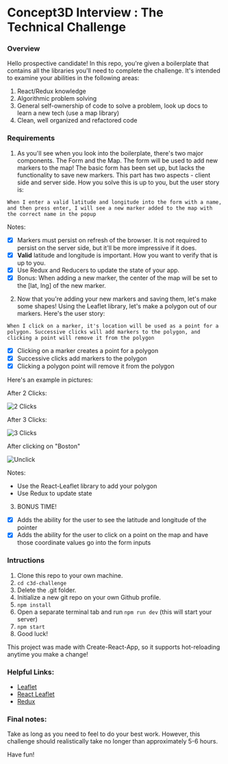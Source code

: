 # Concept3D Interview : The Technical Challenge

### Overview

Hello prospective candidate! In this repo, you're given a boilerplate that contains all the libraries you'll need to complete the challenge. It's intended to examine your abilities in the following areas:

1. React/Redux knowledge
2. Algorithmic problem solving
3. General self-ownership of code to solve a problem, look up docs to learn a new tech (use a map library)
4. Clean, well organized and refactored code

### Requirements

1. As you'll see when you look into the boilerplate, there's two major components. The Form and the Map. The form will be used to add new markers to the map! The basic form has been set up, but lacks the functionality to save new markers. This part has two aspects - client side and server side. How you solve this is up to you, but the user story is:

  ```When I enter a valid latitude and longitude into the form with a name, and then press enter, I will see a new marker added to the map with the correct name in the popup```

  Notes:

  - [x] Markers must persist on refresh of the browser. It is not required to persist on the server side, but it'll be more impressive if it does.
  - [x] **Valid** latitude and longitude is important. How you want to verify that is up to you.
  - [x] Use Redux and Reducers to update the state of your app.
  - [x] Bonus: When adding a new marker, the center of the map will be set to the [lat, lng] of the new marker.

2. Now that you're adding your new markers and saving them, let's make some shapes! Using the Leaflet library, let's make a polygon out of our markers. Here's the user story:

  ```When I click on a marker, it's location will be used as a point for a polygon. Successive clicks will add markers to the polygon, and clicking a point will remove it from the polygon```
  
  - [x] Clicking on a marker creates a point for a polygon
  - [x] Successive clicks add markers to the polygon
  - [x] Clicking a polygon point will remove it from the polygon

  Here's an example in pictures:

  After 2 Clicks:

  ![2 Clicks](./click2.png)

  After 3 Clicks:

  ![3 Clicks](./click3.png)

  After clicking on "Boston"

  ![Unclick](./unclick.png)

  Notes:

  - Use the React-Leaflet library to add your polygon
  - Use Redux to update state


3. BONUS TIME!

  - [x] Adds the ability for the user to see the latitude and longitude of the pointer
  - [x] Adds the ability for the user to click on a point on the map and have those coordinate values go into the form inputs

### Intructions

1. Clone this repo to your own machine.
2. `cd c3d-challenge`
3. Delete the .git folder.
4. Initialize a new git repo on your own Github profile.
5. `npm install`
6. Open a separate terminal tab and run `npm run dev` (this will start your server)
7. `npm start`
8. Good luck!

This project was made with Create-React-App, so it supports hot-reloading anytime you make a change!


### Helpful Links:

- [Leaflet](http://leafletjs.com/)
- [React Leaflet](https://github.com/PaulLeCam/react-leaflet)
- [Redux](http://redux.js.org/)


### Final notes:

Take as long as you need to feel to do your best work. However, this challenge should realistically take no longer than approximately 5-6 hours.

Have fun!
